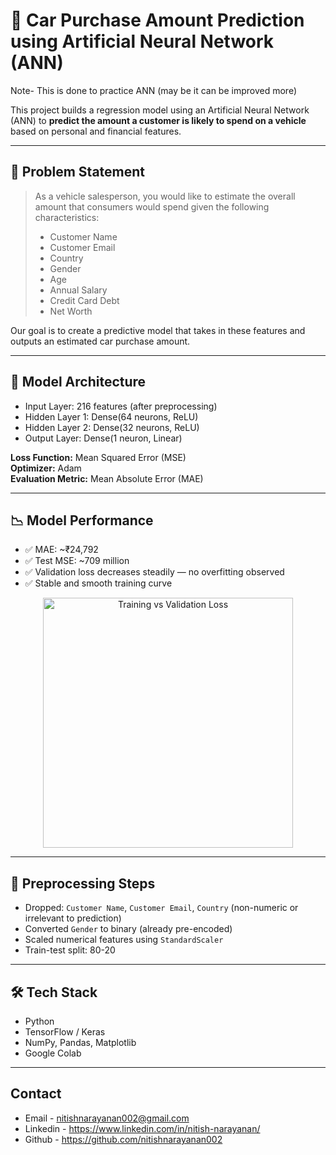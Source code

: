 # 🚗 Car Purchase Amount Prediction using Artificial Neural Network (ANN)

Note- This is done to practice ANN (may be it can be improved more) 

This project builds a regression model using an Artificial Neural Network (ANN) to **predict the amount a customer is likely to spend on a vehicle** based on personal and financial features.

---

## 📌 Problem Statement

> As a vehicle salesperson, you would like to estimate the overall amount that consumers would spend given the following characteristics:
>
> - Customer Name
> - Customer Email
> - Country
> - Gender
> - Age
> - Annual Salary
> - Credit Card Debt
> - Net Worth

Our goal is to create a predictive model that takes in these features and outputs an estimated car purchase amount.

---

## 🧠 Model Architecture

- Input Layer: 216 features (after preprocessing)
- Hidden Layer 1: Dense(64 neurons, ReLU)
- Hidden Layer 2: Dense(32 neurons, ReLU)
- Output Layer: Dense(1 neuron, Linear)

**Loss Function:** Mean Squared Error (MSE)  
**Optimizer:** Adam  
**Evaluation Metric:** Mean Absolute Error (MAE)

---

## 📉 Model Performance

- ✅ MAE: ~₹24,792  
- ✅ Test MSE: ~709 million  
- ✅ Validation loss decreases steadily — no overfitting observed  
- ✅ Stable and smooth training curve

<p align="center">
  <img src="path_to_your_training_loss_plot.png" width="400" alt="Training vs Validation Loss">
</p>

---

## 🔧 Preprocessing Steps

- Dropped: `Customer Name`, `Customer Email`, `Country` (non-numeric or irrelevant to prediction)
- Converted `Gender` to binary (already pre-encoded)
- Scaled numerical features using `StandardScaler`
- Train-test split: 80-20

---

## 🛠️ Tech Stack

- Python
- TensorFlow / Keras
- NumPy, Pandas, Matplotlib
- Google Colab

---
## Contact 

- Email - nitishnarayanan002@gmail.com
- Linkedin - https://www.linkedin.com/in/nitish-narayanan/
- Github - https://github.com/nitishnarayanan002
